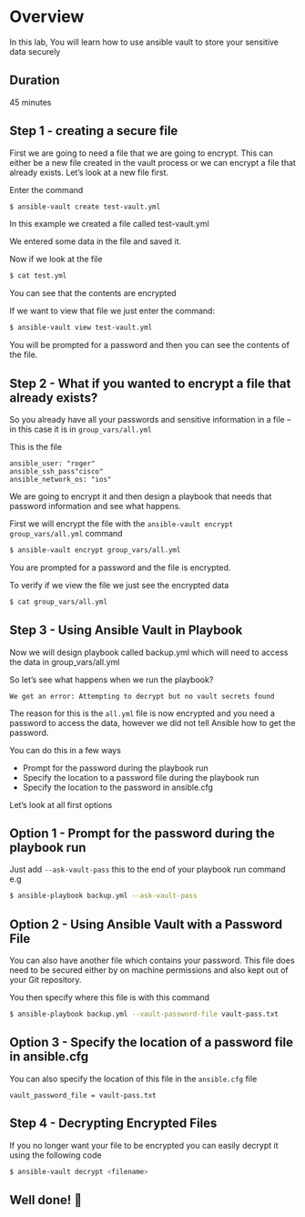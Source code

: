 <link rel='stylesheet' href='../assets/css/main.css'/>

# Overview

In this lab, You will learn how to use ansible vault to store your sensitive data securely

## Duration

45 minutes

## Step 1 - creating a secure file

First we are going to need a file that we are going to encrypt. This can either be a new file created in the vault process or we can encrypt a file that already exists. Let’s look at a new file first.

Enter the command 

```bash
$ ansible-vault create test-vault.yml
```

In this example we created a file called test-vault.yml

We entered some data in the file and saved it.

Now if we look at the file

```bash
$ cat test.yml
```

You can see that the contents are encrypted

If we want to view that file we just enter the command:

```bash
$ ansible-vault view test-vault.yml
```

You will be prompted for a password and then you can see the contents of the file.

## Step 2 - What if you wanted to encrypt a file that already exists?

So you already have all your passwords and sensitive information in a file – in this case it is in `group_vars/all.yml`

This is the file

```text
ansible_user: "roger"
ansible_ssh_pass"cisco"
ansible_network_os: "ios" 
```

We are going to encrypt it and then design a playbook that needs that password information and see what happens.

First we will encrypt the file with the `ansible-vault encrypt group_vars/all.yml` command

```bash
$ ansible-vault encrypt group_vars/all.yml
```

You are prompted for a password and the file is encrypted.

To verify if we view the file we just see the encrypted data

```bash
$ cat group_vars/all.yml
```



## Step 3 - Using Ansible Vault in Playbook

Now we will design playbook called backup.yml which will need to access the data in group_vars/all.yml

So let’s see what happens when we run the playbook?

```text
We get an error: Attempting to decrypt but no vault secrets found
```

The reason for this is the `all.yml` file is now encrypted and you need a password to access the data, however we did not tell Ansible how to get the password.

You can do this in a few ways


- Prompt for the password during the playbook run
- Specify the location to a password file during the playbook run
- Specify the location to the password in ansible.cfg

Let’s look at all first options


## Option 1 - Prompt for the password during the playbook run

Just add `--ask-vault-pass` this to the end of your playbook run command e.g

```bash
$ ansible-playbook backup.yml --ask-vault-pass 
```

## Option 2 - Using Ansible Vault with a Password File

You can also have another file which contains your password. This file does need to be secured either by on machine permissions and also kept out of your Git repository.

You then specify where this file is with this command

```bash
$ ansible-playbook backup.yml --vault-password-file vault-pass.txt
```

## Option 3 - Specify the location of a password file in ansible.cfg

You can also specify the location of this file in the `ansible.cfg` file

```text
vault_password_file = vault-pass.txt
```

## Step 4 - Decrypting Encrypted Files

If you no longer want your file to be encrypted you can easily decrypt it using the following code

```bash
$ ansible-vault decrypt <filename> 
```


## Well done! 👏